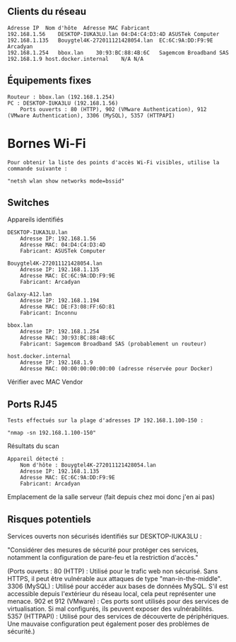 ## Clients du réseau
	Adresse IP	Nom d'hôte	Adresse MAC	Fabricant
	192.168.1.56	DESKTOP-IUKA3LU.lan	04:D4:C4:D3:4D ASUSTek Computer
	192.168.1.135	Bouygtel4K-272011121428054.lan	EC:6C:9A:DD:F9:9E	Arcadyan
	192.168.1.254	bbox.lan	30:93:BC:88:4B:6C	Sagemcom Broadband SAS
	192.168.1.9	host.docker.internal	N/A	N/A
 ## Équipements fixes

    Routeur : bbox.lan (192.168.1.254)
    PC : DESKTOP-IUKA3LU (192.168.1.56)
        Ports ouverts : 80 (HTTP), 902 (VMware Authentication), 912 (VMware Authentication), 3306 (MySQL), 5357 (HTTPAPI)

# Bornes Wi-Fi

    Pour obtenir la liste des points d'accès Wi-Fi visibles, utilise la commande suivante :

    "netsh wlan show networks mode=bssid"

## Switches
Appareils identifiés

    DESKTOP-IUKA3LU.lan
        Adresse IP: 192.168.1.56
        Adresse MAC: 04:D4:C4:D3:4D
        Fabricant: ASUSTek Computer

    Bouygtel4K-272011121428054.lan
        Adresse IP: 192.168.1.135
        Adresse MAC: EC:6C:9A:DD:F9:9E
        Fabricant: Arcadyan

    Galaxy-A12.lan
        Adresse IP: 192.168.1.194
        Adresse MAC: DE:F3:08:FF:6D:81
        Fabricant: Inconnu

    bbox.lan
        Adresse IP: 192.168.1.254
        Adresse MAC: 30:93:BC:88:4B:6C
        Fabricant: Sagemcom Broadband SAS (probablement un routeur)

    host.docker.internal
        Adresse IP: 192.168.1.9
        Adresse MAC: 00:00:00:00:00:00 (adresse réservée pour Docker)

Vérifier avec MAC Vendor

## Ports RJ45

    Tests effectués sur la plage d'adresses IP 192.168.1.100-150 :

    "nmap -sn 192.168.1.100-150"

Résultats du scan

    Appareil détecté :
        Nom d'hôte : Bouygtel4K-272011121428054.lan
        Adresse IP: 192.168.1.135
        Adresse MAC: EC:6C:9A:DD:F9:9E
        Fabricant: Arcadyan

Emplacement de la salle serveur
(fait depuis chez moi donc j'en ai pas)

## Risques potentiels

Services ouverts non sécurisés identifiés sur DESKTOP-IUKA3LU :

"Considérer des mesures de sécurité pour protéger ces services, notamment la configuration de pare-feu et la restriction d'accès." 

(Ports ouverts :
    80 (HTTP) : Utilisé pour le trafic web non sécurisé. Sans HTTPS, il peut être vulnérable aux attaques de type "man-in-the-middle".
    3306 (MySQL) : Utilisé pour accéder aux bases de données MySQL. S'il est accessible depuis l'extérieur du réseau local, cela peut représenter une menace.
    902 et 912 (VMware) : Ces ports sont utilisés pour des services de virtualisation. Si mal configurés, ils peuvent exposer des vulnérabilités.
    5357 (HTTPAPI) : Utilisé pour des services de découverte de périphériques. Une mauvaise configuration peut également poser des problèmes de sécurité.)
